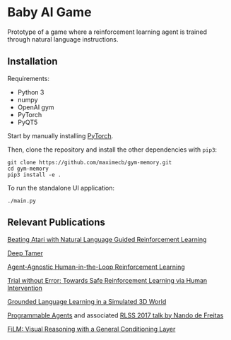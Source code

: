 # Baby AI Game

Prototype of a game where a reinforcement learning agent is trained through natural language instructions.

Installation
------------

Requirements:
- Python 3
- numpy
- OpenAI gym
- PyTorch
- PyQT5

Start by manually installing [PyTorch](http://pytorch.org/).

Then, clone the repository and install the other dependencies with `pip3`:

```python3
git clone https://github.com/maximecb/gym-memory.git
cd gym-memory
pip3 install -e .
```

To run the standalone UI application:

```python3
./main.py
```

Relevant Publications
---------------------

[Beating Atari with Natural Language Guided Reinforcement Learning](https://web.stanford.edu/class/cs224n/reports/2762090.pdf)

[Deep Tamer](https://arxiv.org/abs/1709.10163)

[Agent-Agnostic Human-in-the-Loop Reinforcement Learning](https://arxiv.org/abs/1701.04079)

[Trial without Error: Towards Safe Reinforcement Learning via Human Intervention](https://arxiv.org/abs/1707.05173)

[Grounded Language Learning in a Simulated 3D World](https://arxiv.org/abs/1706.06551)

[Programmable Agents](https://arxiv.org/abs/1706.06383) and associated [RLSS 2017 talk by Nando de Freitas](http://videolectures.net/deeplearning2017_de_freitas_deep_control/)

[FiLM: Visual Reasoning with a General Conditioning Layer](https://sites.google.com/view/deep-rl-bootcamp/lectures)
